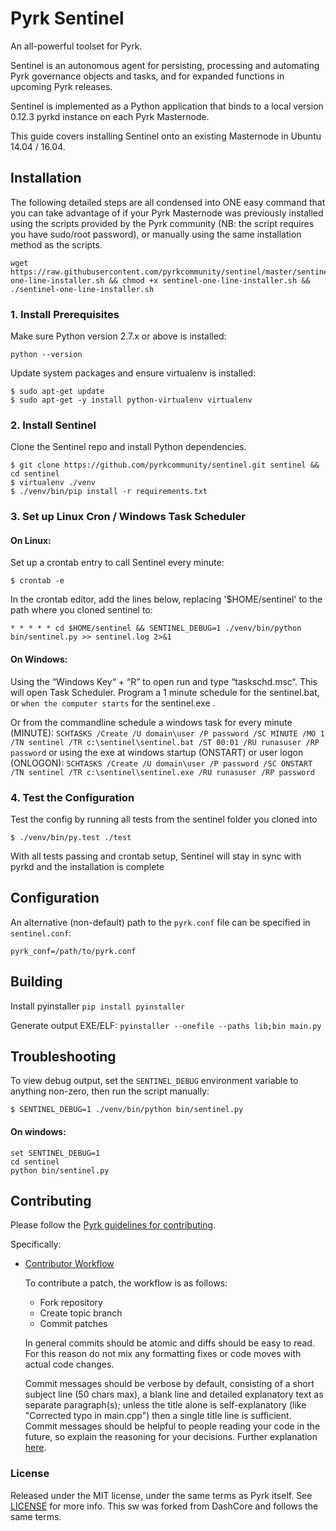 # Pyrk Sentinel

An all-powerful toolset for Pyrk.

Sentinel is an autonomous agent for persisting, processing and automating Pyrk governance objects and tasks, and for expanded functions in upcoming Pyrk releases.

Sentinel is implemented as a Python application that binds to a local version 0.12.3 pyrkd instance on each Pyrk Masternode.

This guide covers installing Sentinel onto an existing Masternode in Ubuntu 14.04 / 16.04.


## Installation

The following detailed steps are all condensed into ONE easy command that you can take advantage of if your Pyrk Masternode was  previously installed using the scripts provided by the Pyrk community (NB: the script requires you have sudo/root password), or manually using the same installation method as the scripts.

    wget https://raw.githubusercontent.com/pyrkcommunity/sentinel/master/sentinel-one-line-installer.sh && chmod +x sentinel-one-line-installer.sh && ./sentinel-one-line-installer.sh


### 1. Install Prerequisites

Make sure Python version 2.7.x or above is installed:

    python --version

Update system packages and ensure virtualenv is installed:

    $ sudo apt-get update
    $ sudo apt-get -y install python-virtualenv virtualenv


### 2. Install Sentinel

Clone the Sentinel repo and install Python dependencies.
    
    $ git clone https://github.com/pyrkcommunity/sentinel.git sentinel && cd sentinel
    $ virtualenv ./venv
    $ ./venv/bin/pip install -r requirements.txt


### 3. Set up Linux Cron / Windows Task Scheduler

#### On Linux:

Set up a crontab entry to call Sentinel every minute:

    $ crontab -e

In the crontab editor, add the lines below, replacing '$HOME/sentinel' to the path where you cloned sentinel to:

    * * * * * cd $HOME/sentinel && SENTINEL_DEBUG=1 ./venv/bin/python bin/sentinel.py >> sentinel.log 2>&1
    
#### On Windows:

Using the “Windows Key“ + “R” to open run and type “taskschd.msc“. This will open Task Scheduler. Program a 1 minute schedule for the sentinel.bat, or `when the computer starts` for the sentinel.exe .

Or from the commandline schedule a windows task for every minute (MINUTE):
`SCHTASKS /Create /U domain\user /P password /SC MINUTE /MO 1 /TN sentinel /TR c:\sentinel\sentinel.bat /ST 00:01 /RU runasuser /RP password`
or using the exe at windows startup (ONSTART) or user logon (ONLOGON):
`SCHTASKS /Create /U domain\user /P password /SC ONSTART /TN sentinel /TR c:\sentinel\sentinel.exe /RU runasuser /RP password`


### 4. Test the Configuration

Test the config by running all tests from the sentinel folder you cloned into

    $ ./venv/bin/py.test ./test

With all tests passing and crontab setup, Sentinel will stay in sync with pyrkd and the installation is complete


## Configuration

An alternative (non-default) path to the `pyrk.conf` file can be specified in `sentinel.conf`:

    pyrk_conf=/path/to/pyrk.conf


## Building

Install pyinstaller `pip install pyinstaller`

Generate output EXE/ELF: `pyinstaller --onefile --paths lib;bin main.py`


## Troubleshooting

To view debug output, set the `SENTINEL_DEBUG` environment variable to anything non-zero, then run the script manually:

    $ SENTINEL_DEBUG=1 ./venv/bin/python bin/sentinel.py

#### On windows:

    set SENTINEL_DEBUG=1
    cd sentinel
    python bin/sentinel.py


## Contributing

Please follow the [Pyrk guidelines for contributing](https://github.com/pyrkcommunity/pyrk/blob/master/CONTRIBUTING.md).

Specifically:

* [Contributor Workflow](https://github.com/pyrkcommunity/pyrk/blob/master/CONTRIBUTING.md#contributor-workflow)

    To contribute a patch, the workflow is as follows:

    * Fork repository
    * Create topic branch
    * Commit patches

    In general commits should be atomic and diffs should be easy to read. For this reason do not mix any formatting fixes or code moves with actual code changes.

    Commit messages should be verbose by default, consisting of a short subject line (50 chars max), a blank line and detailed explanatory text as separate paragraph(s); unless the title alone is self-explanatory (like "Corrected typo in main.cpp") then a single title line is sufficient. Commit messages should be helpful to people reading your code in the future, so explain the reasoning for your decisions. Further explanation [here](http://chris.beams.io/posts/git-commit/).


### License

Released under the MIT license, under the same terms as Pyrk itself. See [LICENSE](LICENSE) for more info.
This sw was forked from DashCore and follows the same terms.
